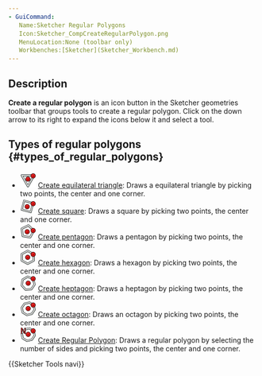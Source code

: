 ```yaml
---
- GuiCommand:
   Name:Sketcher Regular Polygons
   Icon:Sketcher_CompCreateRegularPolygon.png
   MenuLocation:None (toolbar only)
   Workbenches:[Sketcher](Sketcher_Workbench.md)
---
```


## Description

**Create a regular polygon** is an icon button in the Sketcher geometries toolbar that groups tools to create a regular polygon. Click on the down arrow to its right to expand the icons below it and select a tool.

## Types of regular polygons {#types_of_regular_polygons}

-   <img alt="" src=images/Sketcher_CreateTriangle.svg  style="width:32px;"> [Create equilateral triangle](Sketcher_CreateTriangle.md): Draws a equilateral triangle by picking two points, the center and one corner.
-   <img alt="" src=images/Sketcher_CreateSquare.svg  style="width:32px;"> [Create square](Sketcher_CreateSquare.md): Draws a square by picking two points, the center and one corner.
-   <img alt="" src=images/Sketcher_CreatePentagon.svg  style="width:32px;"> [Create pentagon](Sketcher_CreatePentagon.md): Draws a pentagon by picking two points, the center and one corner.
-   <img alt="" src=images/Sketcher_CreateHexagon.svg  style="width:32px;"> [Create hexagon](Sketcher_CreateHexagon.md): Draws a hexagon by picking two points, the center and one corner.
-   <img alt="" src=images/Sketcher_CreateHeptagon.svg  style="width:32px;"> [Create heptagon](Sketcher_CreateHeptagon.md): Draws a heptagon by picking two points, the center and one corner.
-   <img alt="" src=images/Sketcher_CreateOctagon.svg  style="width:32px;"> [Create octagon](Sketcher_CreateOctagon.md): Draws an octagon by picking two points, the center and one corner.
-   <img alt="" src=images/Sketcher_CreateRegularPolygon.png  style="width:32px;"> [Create Regular Polygon](Sketcher_CreateRegularPolygon.md): Draws a regular polygon by selecting the number of sides and picking two points, the center and one corner.




 {{Sketcher Tools navi}}  
